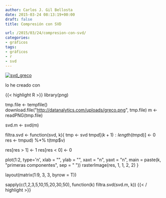 ```yaml
---
author: Carlos J. Gil Bellosta
date: 2015-03-24 08:13:19+00:00
draft: false
title: Compresión con SVD

url: /2015/03/24/compresion-con-svd/
categories:
- gráficos
tags:
- gráficos
- r
- svd
---
```


[![svd_greco](/wp-uploads/2015/03/svd_greco.png#center)
](/wp-uploads/2015/03/svd_greco.png#center)

lo he creado con

{{< highlight R >}}
library(png)

tmp.file <- tempfile()
download.file("http://datanalytics.com/uploads/greco.png", tmp.file)
m <- readPNG(tmp.file)

svd.m <- svd(m)

filtra.svd <- function(svd, k){
  tmp <- svd
  tmp$d[(k+1):length(tmp$d)] <- 0
  res <- tmp$u %*% diag(tmp$d) %*% t(tmp$v)

  res[res > 1] <- 1
  res[res < 0] <- 0

  plot(1:2, type='n', xlab = "",
        ylab = "", xaxt = "n", yaxt = "n",
        main = paste(k, "primeras componentes", sep = " "))
  rasterImage(res, 1, 1, 2, 2)
}

layout(matrix(1:9, 3, 3, byrow = T))

sapply(c(1,2,3,5,10,15,20,30,50),
        function(k) filtra.svd(svd.m, k))
{{< / highlight >}}